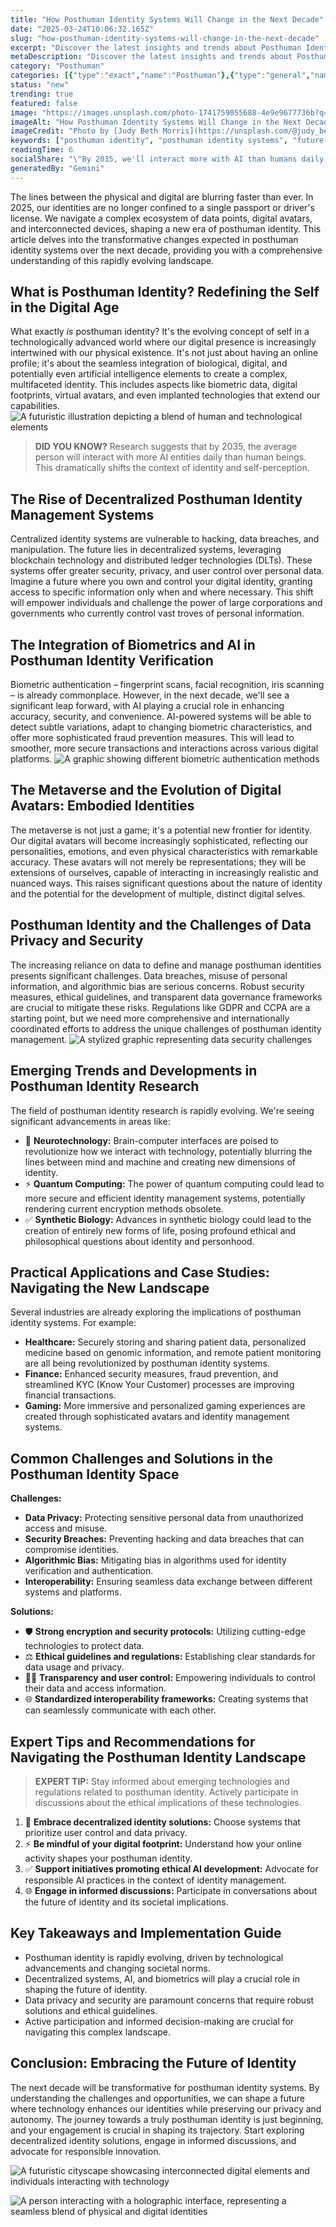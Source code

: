 ```yaml
---
title: "How Posthuman Identity Systems Will Change in the Next Decade"
date: "2025-03-24T10:06:32.165Z"
slug: "how-posthuman-identity-systems-will-change-in-the-next-decade"
excerpt: "Discover the latest insights and trends about Posthuman Identity Systems. This comprehensive guide covers everything you need to know about Posthuman Identity Systems in 2025."
metaDescription: "Discover the latest insights and trends about Posthuman Identity Systems. This comprehensive guide covers everything you need to know about Posthuman Ident..."
category: "Posthuman"
categories: [{"type":"exact","name":"Posthuman"},{"type":"general","name":"Artificial Intelligence"},{"type":"medium","name":"Machine Learning"},{"type":"specific","name":"Neural Networks"},{"type":"niche","name":"Deep Reinforcement Learning"}]
status: "new"
trending: true
featured: false
image: "https://images.unsplash.com/photo-1741759055688-4e9e9677736b?q=85&w=1200&fit=max&fm=webp&auto=compress"
imageAlt: "How Posthuman Identity Systems Will Change in the Next Decade"
imageCredit: "Photo by [Judy Beth Morris](https://unsplash.com/@judy_beth_morris_idaho) on Unsplash"
keywords: ["posthuman identity", "posthuman identity systems", "future of identity", "digital identity posthuman", "posthumanism and identity", "posthuman identity management systems", "buy posthuman identity software", "posthuman identity research", "what is posthuman identity?", "best posthuman identity solutions"]
readingTime: 6
socialShare: "\"By 2035, we'll interact more with AI than humans daily. This isn't sci-fi; it's the future of identity, demanding a proactive approach to data privacy and ethical AI.\""
generatedBy: "Gemini"
---
```




The lines between the physical and digital are blurring faster than ever.  In 2025, our identities are no longer confined to a single passport or driver's license. We navigate a complex ecosystem of data points, digital avatars, and interconnected devices, shaping a new era of posthuman identity.  This article delves into the transformative changes expected in posthuman identity systems over the next decade, providing you with a comprehensive understanding of this rapidly evolving landscape.

## What is Posthuman Identity?  Redefining the Self in the Digital Age

What exactly *is* posthuman identity?  It's the evolving concept of self in a technologically advanced world where our digital presence is increasingly intertwined with our physical existence. It's not just about having an online profile; it's about the seamless integration of biological, digital, and potentially even artificial intelligence elements to create a complex, multifaceted identity.  This includes aspects like biometric data, digital footprints, virtual avatars, and even implanted technologies that extend our capabilities.  ![A futuristic illustration depicting a blend of human and technological elements](https://images.unsplash.com/photo-1741759055688-4e9e9677736b?q=85&w=1200&fit=max&fm=webp&auto=compress)

> **DID YOU KNOW?**  Research suggests that by 2035, the average person will interact with more AI entities daily than human beings. This dramatically shifts the context of identity and self-perception.

## The Rise of Decentralized Posthuman Identity Management Systems

Centralized identity systems are vulnerable to hacking, data breaches, and manipulation.  The future lies in decentralized systems, leveraging blockchain technology and distributed ledger technologies (DLTs). These systems offer greater security, privacy, and user control over personal data.  Imagine a future where you own and control your digital identity, granting access to specific information only when and where necessary.  This shift will empower individuals and challenge the power of large corporations and governments who currently control vast troves of personal information.

## The Integration of Biometrics and AI in Posthuman Identity Verification

Biometric authentication – fingerprint scans, facial recognition, iris scanning – is already commonplace.  However, in the next decade, we'll see a significant leap forward, with AI playing a crucial role in enhancing accuracy, security, and convenience.  AI-powered systems will be able to detect subtle variations, adapt to changing biometric characteristics, and offer more sophisticated fraud prevention measures.  This will lead to smoother, more secure transactions and interactions across various digital platforms.  ![A graphic showing different biometric authentication methods](https://images.unsplash.com/photo-1624969862644-791f3dc98927?q=85&w=1200&fit=max&fm=webp&auto=compress)

##  The Metaverse and the Evolution of Digital Avatars: Embodied Identities

The metaverse is not just a game; it's a potential new frontier for identity. Our digital avatars will become increasingly sophisticated, reflecting our personalities, emotions, and even physical characteristics with remarkable accuracy.  These avatars will not merely be representations; they will be extensions of ourselves, capable of interacting in increasingly realistic and nuanced ways. This raises significant questions about the nature of identity and the potential for the development of multiple, distinct digital selves.

##  Posthuman Identity and the Challenges of Data Privacy and Security

The increasing reliance on data to define and manage posthuman identities presents significant challenges.  Data breaches, misuse of personal information, and algorithmic bias are serious concerns.  Robust security measures, ethical guidelines, and transparent data governance frameworks are crucial to mitigate these risks.  Regulations like GDPR and CCPA are a starting point, but we need more comprehensive and internationally coordinated efforts to address the unique challenges of posthuman identity management. ![A stylized graphic representing data security challenges](https://images.unsplash.com/photo-1710002581130-8412bb50b02d?q=85&w=1200&fit=max&fm=webp&auto=compress)

## Emerging Trends and Developments in Posthuman Identity Research

The field of posthuman identity research is rapidly evolving.  We're seeing significant advancements in areas like:

* 🔑 **Neurotechnology:** Brain-computer interfaces are poised to revolutionize how we interact with technology, potentially blurring the lines between mind and machine and creating new dimensions of identity.
* ⚡ **Quantum Computing:** The power of quantum computing could lead to more secure and efficient identity management systems, potentially rendering current encryption methods obsolete.
* ✅ **Synthetic Biology:**  Advances in synthetic biology could lead to the creation of entirely new forms of life, posing profound ethical and philosophical questions about identity and personhood.

##  Practical Applications and Case Studies:  Navigating the New Landscape

Several industries are already exploring the implications of posthuman identity systems.  For example:

* **Healthcare:**  Securely storing and sharing patient data, personalized medicine based on genomic information, and remote patient monitoring are all being revolutionized by posthuman identity systems.
* **Finance:**  Enhanced security measures, fraud prevention, and streamlined KYC (Know Your Customer) processes are improving financial transactions.
* **Gaming:**  More immersive and personalized gaming experiences are created through sophisticated avatars and identity management systems.

##  Common Challenges and Solutions in the Posthuman Identity Space

**Challenges:**

* **Data Privacy:**  Protecting sensitive personal data from unauthorized access and misuse.
* **Security Breaches:**  Preventing hacking and data breaches that can compromise identities.
* **Algorithmic Bias:**  Mitigating bias in algorithms used for identity verification and authentication.
* **Interoperability:**  Ensuring seamless data exchange between different systems and platforms.

**Solutions:**

* 🛡️ **Strong encryption and security protocols:** Utilizing cutting-edge technologies to protect data.
* ⚖️ **Ethical guidelines and regulations:** Establishing clear standards for data usage and privacy.
* 🧑‍💻 **Transparency and user control:** Empowering individuals to control their data and access information.
* 🌐 **Standardized interoperability frameworks:** Creating systems that can seamlessly communicate with each other.

## Expert Tips and Recommendations for Navigating the Posthuman Identity Landscape

> **EXPERT TIP:** Stay informed about emerging technologies and regulations related to posthuman identity. Actively participate in discussions about the ethical implications of these technologies.

1. 🔑 **Embrace decentralized identity solutions:** Choose systems that prioritize user control and data privacy.
2. ⚡ **Be mindful of your digital footprint:**  Understand how your online activity shapes your posthuman identity.
3. ✅ **Support initiatives promoting ethical AI development:**  Advocate for responsible AI practices in the context of identity management.
4. 🌐 **Engage in informed discussions:**  Participate in conversations about the future of identity and its societal implications.

## Key Takeaways and Implementation Guide

* Posthuman identity is rapidly evolving, driven by technological advancements and changing societal norms.
* Decentralized systems, AI, and biometrics will play a crucial role in shaping the future of identity.
* Data privacy and security are paramount concerns that require robust solutions and ethical guidelines.
* Active participation and informed decision-making are crucial for navigating this complex landscape.

## Conclusion: Embracing the Future of Identity

The next decade will be transformative for posthuman identity systems.  By understanding the challenges and opportunities, we can shape a future where technology enhances our identities while preserving our privacy and autonomy.  The journey towards a truly posthuman identity is just beginning, and your engagement is crucial in shaping its trajectory.  Start exploring decentralized identity solutions, engage in informed discussions, and advocate for responsible innovation.

![A futuristic cityscape showcasing interconnected digital elements and individuals interacting with technology](https://images.unsplash.com/photo-1689535090070-647b1b194631?q=85&w=1200&fit=max&fm=webp&auto=compress)

![A person interacting with a holographic interface, representing a seamless blend of physical and digital identities](https://images.unsplash.com/photo-1606628703404-cded8e7aa98f?q=85&w=1200&fit=max&fm=webp&auto=compress)
